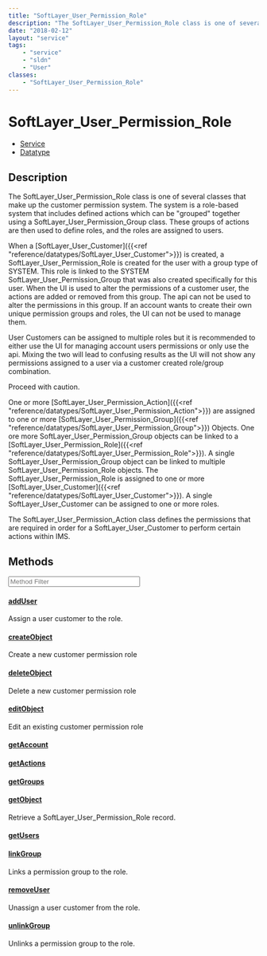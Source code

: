 ```yaml
---
title: "SoftLayer_User_Permission_Role"
description: "The SoftLayer_User_Permission_Role class is one of several classes that make up the customer permission system.  The sys... "
date: "2018-02-12"
layout: "service"
tags:
    - "service"
    - "sldn"
    - "User"
classes:
    - "SoftLayer_User_Permission_Role"
---
```

# SoftLayer_User_Permission_Role
<div id='service-datatype'>
    <ul id='sldn-reference-tabs'>
    <li id='service'> <a href='/reference/services/SoftLayer_User_Permission_Role' >Service</a></li>    <li id='datatype'> <a href='/reference/datatypes/SoftLayer_User_Permission_Role' >Datatype</a></li>
    </ul>
</div>

## Description
The SoftLayer_User_Permission_Role class is one of several classes that make up the customer permission system.  The system is a role-based system that includes defined actions which can be "grouped" together using a SoftLayer_User_Permission_Group class.  These groups of actions are then used to define roles, and the roles are assigned to users. 

When a [SoftLayer_User_Customer]({{<ref "reference/datatypes/SoftLayer_User_Customer">}}) is created, a SoftLayer_User_Permission_Role is created for the user with a group type of SYSTEM.  This role is linked to the SYSTEM SoftLayer_User_Permission_Group that was also created specifically for this user.  When the UI is used to alter the permissions of a customer user, the actions are added or removed from this group.  The api can not be used to alter the permissions in this group.  If an account wants to create their own unique permission groups and roles, the UI can not be used to manage them. 

User Customers can be assigned to multiple roles but it is recommended to either use the UI for managing account users permissions or only use the api.  Mixing the two will lead to confusing results as the UI will not show any permissions assigned to a user via a customer created role/group combination. 

Proceed with caution. 

One or more [SoftLayer_User_Permission_Action]({{<ref "reference/datatypes/SoftLayer_User_Permission_Action">}}) are assigned to one or more [SoftLayer_User_Permission_Group]({{<ref "reference/datatypes/SoftLayer_User_Permission_Group">}}) Objects. One ore more SoftLayer_User_Permission_Group objects can be linked to a [SoftLayer_User_Permission_Role]({{<ref "reference/datatypes/SoftLayer_User_Permission_Role">}}). A single SoftLayer_User_Permission_Group object can be linked to multiple SoftLayer_User_Permission_Role objects. The SoftLayer_User_Permission_Role is assigned to one or more [SoftLayer_User_Customer]({{<ref "reference/datatypes/SoftLayer_User_Customer">}}).  A single SoftLayer_User_Customer can be assigned to one or more roles. 

The SoftLayer_User_Permission_Action class defines the permissions that are required in order for a SoftLayer_User_Customer to perform certain actions within IMS. 



        
<div id="properties" class="content service-content">

## Methods

<div class="view-filters">
    <div class="clearfix">
        <div class="search-input-box">
            <input placeholder="Method Filter" onkeyup="titleSearch(inputId='edit-combine', divId='method-div', elementClass='method-row')" 
                type="text" id="edit-combine" value="" size="30" maxlength="128" class="form-text">
        </div>
    </div>
</div>

<div id="method-div">

<div class="method-row">

#### [addUser](/reference/services/SoftLayer_User_Permission_Role/addUser)
Assign a user customer to the role.
</div>

<div class="method-row">

#### [createObject](/reference/services/SoftLayer_User_Permission_Role/createObject)
Create a new customer permission role
</div>

<div class="method-row">

#### [deleteObject](/reference/services/SoftLayer_User_Permission_Role/deleteObject)
Delete a new customer permission role
</div>

<div class="method-row">

#### [editObject](/reference/services/SoftLayer_User_Permission_Role/editObject)
Edit an existing customer permission role
</div>

<div class="method-row">

#### [getAccount](/reference/services/SoftLayer_User_Permission_Role/getAccount)

</div>

<div class="method-row">

#### [getActions](/reference/services/SoftLayer_User_Permission_Role/getActions)

</div>

<div class="method-row">

#### [getGroups](/reference/services/SoftLayer_User_Permission_Role/getGroups)

</div>

<div class="method-row">

#### [getObject](/reference/services/SoftLayer_User_Permission_Role/getObject)
Retrieve a SoftLayer_User_Permission_Role record.
</div>

<div class="method-row">

#### [getUsers](/reference/services/SoftLayer_User_Permission_Role/getUsers)

</div>

<div class="method-row">

#### [linkGroup](/reference/services/SoftLayer_User_Permission_Role/linkGroup)
Links a permission group to the role.
</div>

<div class="method-row">

#### [removeUser](/reference/services/SoftLayer_User_Permission_Role/removeUser)
Unassign a user customer from the role.
</div>

<div class="method-row">

#### [unlinkGroup](/reference/services/SoftLayer_User_Permission_Role/unlinkGroup)
Unlinks a permission group to the role.
</div>
</div>

</div>

